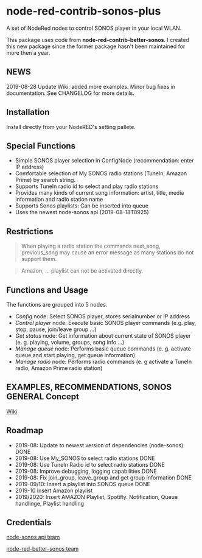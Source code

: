 # node-red-contrib-sonos-plus

A set of NodeRed nodes to control SONOS player in your local WLAN.

This package uses code from **node-red-contrib-better-sonos**. I created this new package since the former package hasn't been maintained for more then a year.

## NEWS
2019-08-28 Update Wiki: added more examples. Minor bug fixes in documentation. See CHANGELOG for more details.

## Installation

Install directly from your NodeRED's setting pallete.

## Special Functions

- Simple SONOS player selection in ConfigNode (recommendation: enter IP address)
- Comfortable selection of My SONOS radio stations (TuneIn, Amazon Prime) by search string.
- Supports TuneIn radio id to select and play radio stations
- Provides many kinds of current song information: artist, title, media information and radio station name
- Supports Sonos playlists: Can be inserted into queue
- Uses the newest node-sonos api (2019-08-18T0925)

## Restrictions

> When playing a radio station the commands next_song, previous_song may cause an error message as many stations do not support them.

> Amazon, ... playlist can not be activated directly.

## Functions and Usage

The functions are grouped into 5 nodes.
- _Config_ node: Select SONOS player, stores serialnumber or IP address
- _Control player_ node: Execute basic SONOS player commands (e.g. play, stop, pause, join/leave group ...)
- _Get status_ node: Get information about current state of SONOS player (e. g. playing, volume, groups, song info ...)
- _Manage queue_ node: Performs basic queue commands (e. g. activate queue and start playing, get queue information)
- _Manage radio_ node: Performs radio commands (e. g activate a TuneIn radio, Amazon Prime radio station)

## EXAMPLES, RECOMMENDATIONS, SONOS GENERAL Concept
[Wiki](https://github.com/hklages/node-red-contrib-sonos-plus/wiki)

## Roadmap

- 2019-08: Update to newest version of dependencies (node-sonos) DONE
- 2019-08: Use My_SONOS to select radio stations DONE
- 2019-08: Use TuneIn Radio id to select radio stations DONE
- 2019-08: Improve debugging, logging capabilities DONE
- 2019-08: Fix join_group, leave_group and get group information DONE
- 2019-09/10: Insert a playlist into SONOS queue  DONE
- 2019-10 Insert Amazon playlist
- 2019/2020: Insert AMAZON Playlist, Spotifiy. Notification, Queue handlinge, Playlist handling

## Credentials

[node-sonos api team](https://github.com/bencevans/node-sonos)

[node-red-better-sonos team](https://github.com/originallyus/node-red-contrib-better-sonos)
